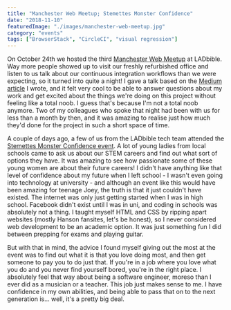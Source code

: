 ```yaml
---
title: "Manchester Web Meetup; Stemettes Monster Confidence"
date: "2018-11-10"
featuredImage: "./images/manchester-web-meetup.jpg"
category: "events"
tags: ["BrowserStack", "CircleCI", "visual regression"]
---
```


On October 24th we hosted the third [Manchester Web Meetup](https://www.meetup.com/Manchester-Web-Meetup/events/255197131/) at LADbible. Way more people showed up to visit our freshly refurbished office and listen to us talk about our continuous integration workflows than we were expecting, so it turned into quite a night! I gave a talk based on the [Medium article](https://medium.com/ladbiblegroup/automating-browserstack-screenshot-generation-with-circleci-502bad7dcb7d) I wrote, and it felt very cool to be able to answer questions about my work and get excited about the things we're doing on this project without feeling like a total noob. I guess that's because I'm not a total noob anymore. Two of my colleagues who spoke that night had been with us for less than a month by then, and it was amazing to realise just how much they'd done for the project in such a short space of time.

A couple of days ago, a few of us from the LADbible tech team attended the [Stemettes Monster Confidence event](https://monsterconfidence.co.uk/manchester/). A lot of young ladies from local schools came to ask us about our STEM careers and find out what sort of options they have. It was amazing to see how passionate some of these young women are about their future careers! I didn't have anything like that level of confidence about my future when I left school - I wasn't even going into technology at university - and although an event like this would have been amazing for teenage Joey, the truth is that it just couldn't have existed. The internet was only just getting started when I was in high school. Facebook didn't exist until I was in uni, and coding in schools was absolutely not a thing. I  taught myself HTML and CSS by ripping apart websites (mostly Hanson fansites, let's be honest), so I never considered web development to be an academic option. It was just something fun  I did between prepping for exams and playing guitar.

But with that in mind, the advice I found myself giving out the most at the event was to find out what it is that you love doing most, and then get someone to pay you to do just that. If you're in a job where you love what you do and you never find yourself bored, you're in the right place. I absolutely feel that way about being a software engineer, moreso than I ever did as a musician or a teacher. This job just makes sense to me. I have confidence in my own abilities, and being able to pass that on to the next generation is... well, it's a pretty big deal.
